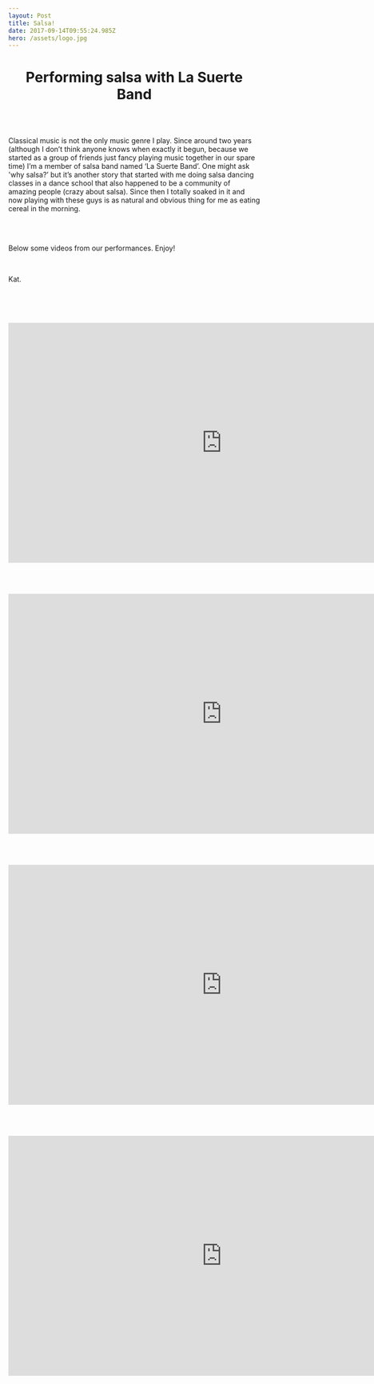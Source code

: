 ```yaml
---
layout: Post
title: Salsa!
date: 2017-09-14T09:55:24.985Z
hero: /assets/logo.jpg
---
```

# <center>Performing salsa with La Suerte Band<center>

<br><br>

Classical music is not the only music genre I play. Since around two years (although I don’t think anyone knows when exactly it begun, because we started as a group of friends just fancy playing music together in our spare time) I’m a member of salsa band named ‘La Suerte Band’. One might ask 'why salsa?’ but it’s another story that started with me doing salsa dancing classes in a dance school that also happened to be a community of amazing people (crazy about salsa). Since then I totally soaked in it and now playing with these guys is as natural and obvious thing for me as eating cereal in the morning. 

<br><br>

Below some videos from our performances. Enjoy!

<br>

Kat.

<br><br><br>

<iframe width="854" height="480" src="https://www.youtube.com/embed/1CwY4STjv-4" frameborder="0" allowfullscreen></iframe>

<br><br>

<iframe width="854" height="480" src="https://www.youtube.com/embed/7_Y1JpF6VOQ" frameborder="0" allowfullscreen></iframe>

<br><br>

<iframe width="854" height="480" src="https://www.youtube.com/embed/ZFRvGL5Whwc" frameborder="0" allowfullscreen></iframe>

<br><br>

<iframe width="854" height="480" src="https://www.youtube.com/embed/qJdyhP46S0Q" frameborder="0" allowfullscreen></iframe>
